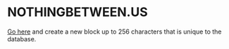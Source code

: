 # NOTHINGBETWEEN.US

[Go here](http://nothingbetween.us) and create a new block up to 256 characters that is unique to the database.